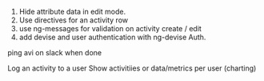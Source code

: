 1. Hide attribute data in edit mode.
2. Use directives for an activity row
3. use ng-messages for validation on activity create / edit
4. add devise and user authentication with ng-devise Auth.

ping avi on slack when done

Log an activity to a user
Show activitiies or data/metrics per user (charting)

